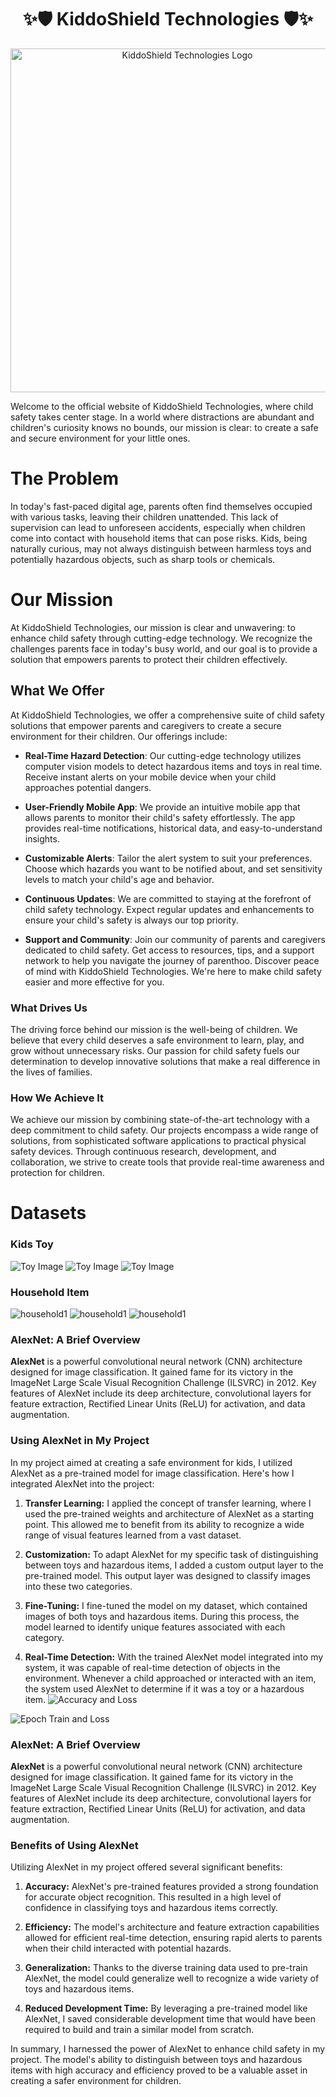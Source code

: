 <div align="center">
    <h1>✨🛡️ KiddoShield Technologies 🛡️✨</h1>
</div>

<div align="center">
    <img src="KiddoShield%20Technologies%20logo.png" alt="KiddoShield Technologies Logo" width="550"/>
</div>

Welcome to the official website of KiddoShield Technologies, where child safety takes center stage. In a world where distractions are abundant and children's curiosity knows no bounds, our mission is clear: to create a safe and secure environment for your little ones.
 # The Problem

In today's fast-paced digital age, parents often find themselves occupied with various tasks, leaving their children unattended. This lack of supervision can lead to unforeseen accidents, especially when children come into contact with household items that can pose risks. Kids, being naturally curious, may not always distinguish between harmless toys and potentially hazardous objects, such as sharp tools or chemicals.

# Our Mission

At KiddoShield Technologies, our mission is clear and unwavering: to enhance child safety through cutting-edge technology. We recognize the challenges parents face in today's busy world, and our goal is to provide a solution that empowers parents to protect their children effectively.

## What We Offer

At KiddoShield Technologies, we offer a comprehensive suite of child safety solutions that empower parents and caregivers to create a secure environment for their children. Our offerings include:

- **Real-Time Hazard Detection**: Our cutting-edge technology utilizes computer vision models to detect hazardous items and toys in real time. Receive instant alerts on your mobile device when your child approaches potential dangers.

- **User-Friendly Mobile App**: We provide an intuitive mobile app that allows parents to monitor their child's safety effortlessly. The app provides real-time notifications, historical data, and easy-to-understand insights.

- **Customizable Alerts**: Tailor the alert system to suit your preferences. Choose which hazards you want to be notified about, and set sensitivity levels to match your child's age and behavior.

- **Continuous Updates**: We are committed to staying at the forefront of child safety technology. Expect regular updates and enhancements to ensure your child's safety is always our top priority.

- **Support and Community**: Join our community of parents and caregivers dedicated to child safety. Get access to resources, tips, and a support network to help you navigate the journey of parenthoo. Discover peace of mind with KiddoShield Technologies. We're here to make child safety easier and more effective for you.

### What Drives Us

The driving force behind our mission is the well-being of children. We believe that every child deserves a safe environment to learn, play, and grow without unnecessary risks. Our passion for child safety fuels our determination to develop innovative solutions that make a real difference in the lives of families.

### How We Achieve It

We achieve our mission by combining state-of-the-art technology with a deep commitment to child safety. Our projects encompass a wide range of solutions, from sophisticated software applications to practical physical safety devices. Through continuous research, development, and collaboration, we strive to create tools that provide real-time awareness and protection for children.






# Datasets
### Kids Toy

![Toy Image](toy%20(2).jpg)
![Toy Image](toy%20(11).jpg)
![Toy Image](toy%20(16).jpg)

### Household Item

![household1](Copy%20of%20Happy%20face%20Vs%20Sad%20Face%20DataDeck%20(26).jpg)
![household1](Copy%20of%20Happy%20face%20Vs%20Sad%20Face%20DataDeck%20(25).jpg)
![household1](Copy%20of%20Happy%20face%20Vs%20Sad%20Face%20DataDeck%20(41).jpg)

### AlexNet: A Brief Overview

**AlexNet** is a powerful convolutional neural network (CNN) architecture designed for image classification. It gained fame for its victory in the ImageNet Large Scale Visual Recognition Challenge (ILSVRC) in 2012. Key features of AlexNet include its deep architecture, convolutional layers for feature extraction, Rectified Linear Units (ReLU) for activation, and data augmentation.


### Using AlexNet in My Project

In my project aimed at creating a safe environment for kids, I utilized AlexNet as a pre-trained model for image classification. Here's how I integrated AlexNet into the project:

1. **Transfer Learning:** I applied the concept of transfer learning, where I used the pre-trained weights and architecture of AlexNet as a starting point. This allowed me to benefit from its ability to recognize a wide range of visual features learned from a vast dataset.

2. **Customization:** To adapt AlexNet for my specific task of distinguishing between toys and hazardous items, I added a custom output layer to the pre-trained model. This output layer was designed to classify images into these two categories.

3. **Fine-Tuning:** I fine-tuned the model on my dataset, which contained images of both toys and hazardous items. During this process, the model learned to identify unique features associated with each category.

4. **Real-Time Detection:** With the trained AlexNet model integrated into my system, it was capable of real-time detection of objects in the environment. Whenever a child approached or interacted with an item, the system used AlexNet to determine if it was a toy or a hazardous item.
![Accuracy and Loss](accuracy%20and%20loss.png)


![Epoch Train and Loss](epoch%20train%20and%20loss.png)

### AlexNet: A Brief Overview

**AlexNet** is a powerful convolutional neural network (CNN) architecture designed for image classification. It gained fame for its victory in the ImageNet Large Scale Visual Recognition Challenge (ILSVRC) in 2012. Key features of AlexNet include its deep architecture, convolutional layers for feature extraction, Rectified Linear Units (ReLU) for activation, and data augmentation.

### Benefits of Using AlexNet

Utilizing AlexNet in my project offered several significant benefits:

1. **Accuracy:** AlexNet's pre-trained features provided a strong foundation for accurate object recognition. This resulted in a high level of confidence in classifying toys and hazardous items correctly.

2. **Efficiency:** The model's architecture and feature extraction capabilities allowed for efficient real-time detection, ensuring rapid alerts to parents when their child interacted with potential hazards.

3. **Generalization:** Thanks to the diverse training data used to pre-train AlexNet, the model could generalize well to recognize a wide variety of toys and hazardous items.

4. **Reduced Development Time:** By leveraging a pre-trained model like AlexNet, I saved considerable development time that would have been required to build and train a similar model from scratch.

In summary, I harnessed the power of AlexNet to enhance child safety in my project. The model's ability to distinguish between toys and hazardous items with high accuracy and efficiency proved to be a valuable asset in creating a safer environment for children.



